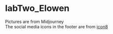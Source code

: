 # labTwo_Elowen

Pictures are from Midjourney </br>
The social media icons in the footer are from [icon8](https://icons8.com)
